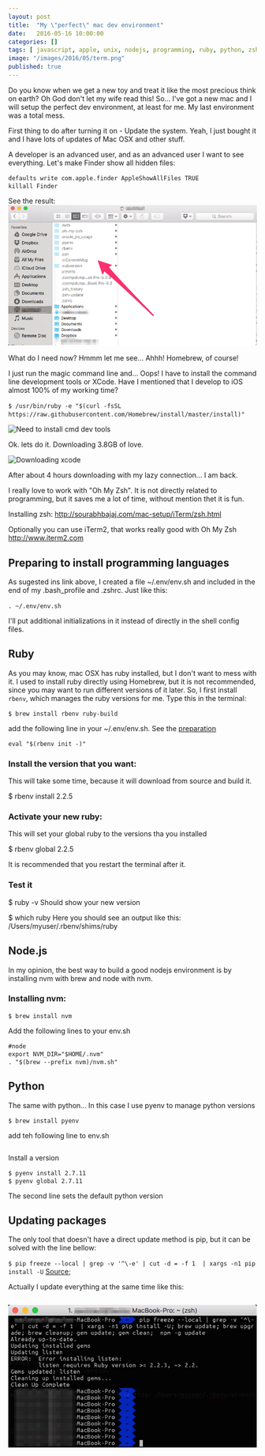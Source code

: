 ```yaml
---
layout: post
title:  "My \"perfect\" mac dev environment"
date:   2016-05-16 10:00:00
categories: []
tags: [ javascript, apple, unix, nodejs, programming, ruby, python, zsh ]
image: "/images/2016/05/term.png"
published: true
---
```


Do you know when we get a new toy and treat it like the most precious think on earth? Oh God don't let my wife read this!
So... I've got a new mac and I will setup the perfect dev environment, at least for me. My last environment was a total mess.

First thing to do after turning it on - Update the system. Yeah, I just bought it and I have lots of updates of Mac OSX and other stuff.

A developer is an advanced user, and as an advanced user I want to see everything. Let's make Finder show all hidden files:

```
defaults write com.apple.finder AppleShowAllFiles TRUE
killall Finder
```

See the result:
![Showing hidden files](/images/2016/05/hiddenfiles.png) 

What do I need now? Hmmm let me see... Ahhh! Homebrew, of course!

I just run the magic command line and... Oops! I have to install the command line development tools or XCode. Have I mentioned that I develop to iOS almost 100% of my working time?
 
 
 ```$ /usr/bin/ruby -e "$(curl -fsSL https://raw.githubusercontent.com/Homebrew/install/master/install)"```
 
![Need to install cmd dev tools](/images/2016/05/cmddevtools.png) 
 
 Ok. lets do it. Downloading 3.8GB of love.
 
![Downloading xcode](/images/2016/05/downloading.png) 
 
 
 After about 4 hours downloading with my lazy connection... I am back.
 
 I really love to work with "Oh My Zsh". It is not directly related to programming, but it saves me a lot of time, without mention thet it is fun.

 
Installing zsh:
http://sourabhbajaj.com/mac-setup/iTerm/zsh.html

Optionally you can use iTerm2, that works really good with Oh My Zsh http://www.iterm2.com

## <a name="envpreparation"></a>Preparing to install programming languages

As sugested ins link above, I created a file ~/.env/env.sh and included in the end of my .bash_profile and .zshrc. Just like this:

```. ~/.env/env.sh```

I'll put additional initializations in it instead of directly in the shell config files.

## Ruby

As you may know, mac OSX has ruby installed, but I don't want to mess with it.
I used to install ruby directly using Homebrew, but it is not recommended, since you may want to run different versions of it later. So, I first install `rbenv`, which manages the ruby versions for me.
Type this in the terminal:

```
$ brew install rbenv ruby-build
```

add the following line in your ~/.env/env.sh. See the [preparation](#envpreparation)

```
eval "$(rbenv init -)"
```

### Install the version that you want:
This will take some time, because it will download from source and build it.

$ rbenv install 2.2.5

### Activate your new ruby:
This will set your global ruby to the versions tha you installed

$ rbenv global 2.2.5

It is recommended that you restart the terminal after it.

### Test it


$ ruby -v
Should show your new version

$ which ruby
Here you should see an output like this: /Users/myuser/.rbenv/shims/ruby



## Node.js

In my opinion, the best way to build a good nodejs environment is by installing nvm with brew and node with nvm.

### Installing nvm:
```
$ brew install nvm
```

Add the following lines to your env.sh

```
#node 
export NVM_DIR="$HOME/.nvm"
. "$(brew --prefix nvm)/nvm.sh"

```

## Python
The same with python... In this case I use pyenv to manage python versions

```
$ brew install pyenv
```

add teh following line to env.sh

``` if which pyenv > /dev/null; then eval "$(pyenv init -)"; fi
```

Install a version

```
$ pyenv install 2.7.11
$ pyenv global 2.7.11
```
The second line sets the default python version

## Updating packages

The only tool that doesn't have a direct update method is pip, but it can be solved with the line bellow:

``` $ pip freeze --local | grep -v '^\-e' | cut -d = -f 1  | xargs -n1 pip install -U ``` [Source](http://stackoverflow.com/questions/2720014/upgrading-all-packages-with-pip);

Actually I update everything at the same time like this:

``` pip freeze --local | grep -v '^\-e' | cut -d = -f 1  | xargs -n1 pip install -U; brew update; brew upgrade; brew cleanup; gem update; gem clean;  npm -g update
``` 

![Term](/images/2016/05/term.png)

